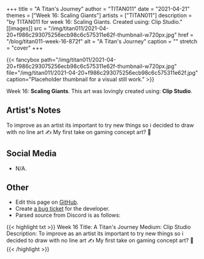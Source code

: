 +++
title =       "A Titan's Journey"
author =      "TITAN011"
date =        "2021-04-21"
themes =      ["Week 16: Scaling Giants"]
artists =     ["TITAN011"]
description = "by TITAN011 for week 16: Scaling Giants. Created using: Clip Studio."
[[images]]
      src = "/img/titan011/2021-04-20+f986c293075256ecb98c6c575311e62f-thumbnail-w720px.jpg"
      href = "/blog/titan011-week-16-872f"
      alt = "A Titan's Journey"
      caption = ""
      stretch = "cover"
+++

{{< fancybox path="/img/titan011/2021-04-20+f986c293075256ecb98c6c575311e62f-thumbnail-w720px.jpg" file="/img/titan011/2021-04-20+f986c293075256ecb98c6c575311e62f.jpg" caption="Placeholder thumbnail for a visual still work." >}}


Week 16: **Scaling Giants**. This art was lovingly created using: **Clip Studio**.

## Artist's Notes

To improve as an artist its important to try new things so i decided to draw with no line art ✍️ My first take on gaming concept art? 🤔

## Social Media

- N/A.

## Other

- Edit this page on [GitHub](https://github.com/teaminkling/web-refresh/edit/main/content/blog/titan011-week-16-872f.md).
- Create [a bug ticket](https://github.com/teaminkling/web-refresh/issues/new?assignees=&labels=bug&template=problem-report.md&title=) for the developer.
- Parsed source from Discord is as follows:

{{< highlight txt >}}
Week 16
Title: A Titan's Journey 
Medium: Clip Studio
Description: To improve as an artist its important to try new things so i decided to draw with no line art ✍️ My first take on gaming concept art? 🤔
{{< /highlight >}}